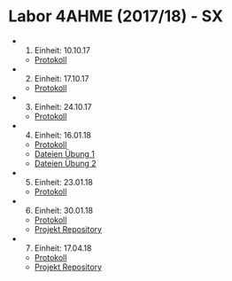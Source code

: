 # Labor 4AHME (2017/18) - SX

* 1. Einheit: 10.10.17
  * [Protokoll](beremm14/README_2017-10-10.md)
* 2. Einheit: 17.10.17 
  * [Protokoll](beremm14/README_2017-10-17.md)
* 3. Einheit: 24.10.17
  * [Protokoll](beremm14/README_2017-10-24.md)
* 4. Einheit: 16.01.18 
  * [Protokoll](beremm14/README_2018_01_16.md) 
  * [Dateien Übung 1](beremm14/Makefiles/ue01/) 
  * [Dateien Übung 2](beremm14/Makefiles/ue02/)
* 5. Einheit: 23.01.18
  * [Protokoll](beremm14/README_2018-1-23.md)
* 6. Einheit: 30.01.18
  * [Protokoll](beremm14/README_2018-01-30.md)
  * [Projekt Repository](https://github.com/beremm14/Temperaturmessung_sure/tree/master/Temperaturmessung)
* 7. Einheit: 17.04.18
  * [Protokoll](beremm14/README_2018-04-17.md)
  * [Projekt Repository](https://github.com/beremm14/Temperaturmessung_sure/tree/master/Temperaturmessung)
